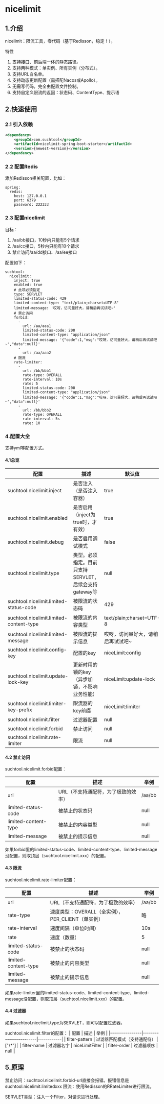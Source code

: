 # nicelimit

## 1.介绍

nicelimit：限流工具，零代码（基于Redisson，稳定！）。

特性

1. 支持接口、前后端一体的静态路径。
2. 支持两种模式：单实例、所有实例（分布式）。
3. 支持URL白名单。
4. 支持动态更新配置（需搭配Nacos或Apollo）。
5. 无需写代码，完全由配置文件控制。
6. 支持自定义限流的返回：状态码、ContentType、提示语

## 2.快速使用

### 2.1 引入依赖
```xml
<dependency>
    <groupId>com.suchtool</groupId>
    <artifactId>nicelimit-spring-boot-starter</artifactId>
    <version>{newest-version}</version>
</dependency>
```

### 2.2 配置Redis

添加Redisson相关配置，比如：
```
spring:
  redis:
    host: 127.0.0.1
    port: 6379
    password: 222333
```
### 2.3 配置nicelimit

目标：
1. /aa/bb接口，10秒内只能有5个请求 
2. /aa/cc接口，5秒内只能有10个请求 
3. 禁止访问/aa/dd接口、/aa/ee接口

配置如下：

```
suchtool:
  nicelimit:
    inject: true
    enabled: true
    # 此项必须指定
    type: SERVLET
    limited-status-code: 429
    limited-content-type: "text/plain;charset=UTF-8"
    limited-message: '哎呀，访问量好大，请稍后再试试吧~'
    # 禁止访问
    forbid:
      -
        url: /aa/aaa1
        limited-status-code: 200
        limited-content-type: "application/json"
        limited-message: '{"code":1,"msg":"哎呀，访问量好大，请稍后再试试吧~","data":null}'
      -
        url: /aa/aaa2
    # 限流
    rate-limiter:
      -
        url: /bb/bbb1
        rate-type: OVERALL
        rate-interval: 10s
        rate: 5
        limited-status-code: 200
        limited-content-type: "application/json"
        limited-message: '{"code":1,"msg":"哎呀，访问量好大，请稍后再试试吧~","data":null}'
      -
        url: /bb/bbb2
        rate-type: OVERALL
        rate-interval: 5s
        rate: 10

```

### 4.配置大全

支持yml等配置方式。

#### 4.1总览

| 配置                  | 描述      | 默认值                |
|-----------------------|-----------|----------------------------------|
| suchtool.nicelimit.inject        | 是否注入（是否注入容器）            | true      |
| suchtool.nicelimit.enabled       | 是否启用（inject为true时，才有效）  | true      |
| suchtool.nicelimit.debug         | 是否启用调试模式          | false               |
| suchtool.nicelimit.type               | 类型。必须指定。目前只支持SERVLET，后续会支持gateway等  | null  |
| suchtool.nicelimit.limited-status-code   | 被限流的状态码              | 429             |
| suchtool.nicelimit.limited-content-type  | 被限流的内容类型            | text/plain;charset=UTF-8         |
| suchtool.nicelimit.limited-message       | 被限流的提示信息            | 哎呀，访问量好大，请稍后再试试吧~  |
| suchtool.nicelimit.config-key            | 配置的key                   | niceLimit:config                 |
| suchtool.nicelimit.update-lock-key       | 更新时用的锁的key（异步加锁，不影响业务性能）| niceLimit:update-lock   |
| suchtool.nicelimit.limiter-key-prefix    | 限流器的key前缀              | niceLimit:limiter               |
| suchtool.nicelimit.filter                | 过滤器配置       | null |
| suchtool.nicelimit.forbid       | 禁止访问                    | null  |
| suchtool.nicelimit.rate-limiter       | 限流  | null  |

#### 4.2 禁止访问

suchtool.nicelimit.forbid配置：

| 配置           | 描述                  | 举例       |
|----------------|---------------------|------------|
| url            | URL（不支持通配符，为了极致的效率） | /aa/bb |
| limited-status-code   | 被禁止的状态码             | null  |
| limited-content-type  | 被禁止的内容类型            | null  |
| limited-message       | 被禁止的提示信息            | null  |

如果forbid里的limited-status-code、limited-content-type、limited-message没配置，则取顶层（suchtool.nicelimit.xxx）的配置。

#### 4.3 限流

suchtool.nicelimit.rate-limiter配置：

| 配置           | 描述                   | 举例       |
|----------------|------------------------|------------|
| url            | URL（不支持通配符，为了极致的效率） | /aa/bb |
| rate-type      | 速度类型：OVERALL（全实例），PER_CLIENT（单实例） | 略   |
| rate-interval  | 速度间隔（单位时间）   | 10s |
| rate           | 速度（数量）           | 5   |
| limited-status-code   | 被禁止的状态码      | null  |
| limited-content-type  | 被禁止的内容类型    | null  |
| limited-message       | 被禁止的提示信息    | null  |

如果rate-limiter里的limited-status-code、limited-content-type、limited-message没配置，则取顶层（suchtool.nicelimit.xxx）的配置。

#### 4.4 过滤器

如果suchtool.nicelimit.type为SERVLET，则可以配置过滤器。

suchtool.nicelimit.filter的配置：
| 配置           | 描述                   | 举例       |
|----------------|------------------------|------------|
| filter-pattern        | 过滤器匹配模式（支持通配符） | ["/*"]             |
| filter-name           | 过滤器名字                   | niceLimitFilter    |
| filter-order          | 过滤器顺序                   | null               |


## 5.原理

禁止访问：suchtool.nicelimit.forbid-url直接会报错。报错信息是suchtool.nicelimit.limitedxxx
限流：使用Redisson的RRateLimiter进行限流。

SERVLET类型：注入一个Filter，对请求进行处理。
